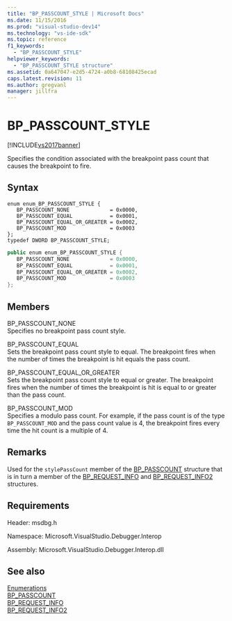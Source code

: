 ```yaml
---
title: "BP_PASSCOUNT_STYLE | Microsoft Docs"
ms.date: 11/15/2016
ms.prod: "visual-studio-dev14"
ms.technology: "vs-ide-sdk"
ms.topic: reference
f1_keywords: 
  - "BP_PASSCOUNT_STYLE"
helpviewer_keywords: 
  - "BP_PASSCOUNT_STYLE structure"
ms.assetid: 0a647047-e2d5-4724-a0b8-68108425ecad
caps.latest.revision: 11
ms.author: gregvanl
manager: jillfra
---
```

# BP_PASSCOUNT_STYLE
[!INCLUDE[vs2017banner](../../../includes/vs2017banner.md)]

Specifies the condition associated with the breakpoint pass count that causes the breakpoint to fire.  
  
## Syntax  
  
```cpp#  
enum enum_BP_PASSCOUNT_STYLE {   
   BP_PASSCOUNT_NONE             = 0x0000,  
   BP_PASSCOUNT_EQUAL            = 0x0001,  
   BP_PASSCOUNT_EQUAL_OR_GREATER = 0x0002,  
   BP_PASSCOUNT_MOD              = 0x0003  
};  
typedef DWORD BP_PASSCOUNT_STYLE;  
```  
  
```csharp  
public enum enum_BP_PASSCOUNT_STYLE {   
   BP_PASSCOUNT_NONE             = 0x0000,  
   BP_PASSCOUNT_EQUAL            = 0x0001,  
   BP_PASSCOUNT_EQUAL_OR_GREATER = 0x0002,  
   BP_PASSCOUNT_MOD              = 0x0003  
};  
```  
  
## Members  
 BP_PASSCOUNT_NONE  
 Specifies no breakpoint pass count style.  
  
 BP_PASSCOUNT_EQUAL  
 Sets the breakpoint pass count style to equal. The breakpoint fires when the number of times the breakpoint is hit equals the pass count.  
  
 BP_PASSCOUNT_EQUAL_OR_GREATER  
 Sets the breakpoint pass count style to equal or greater. The breakpoint fires when the number of times the breakpoint is hit is equal to or greater than the pass count.  
  
 BP_PASSCOUNT_MOD  
 Specifies a modulo pass count. For example, if the pass count is of the type `BP_PASSCOUNT_MOD` and the pass count value is 4, the breakpoint fires every time the hit count is a multiple of 4.  
  
## Remarks  
 Used for the `stylePassCount` member of the [BP_PASSCOUNT](../../../extensibility/debugger/reference/bp-passcount.md) structure that is in turn a member of the [BP_REQUEST_INFO](../../../extensibility/debugger/reference/bp-request-info.md) and [BP_REQUEST_INFO2](../../../extensibility/debugger/reference/bp-request-info2.md) structures.  
  
## Requirements  
 Header: msdbg.h  
  
 Namespace: Microsoft.VisualStudio.Debugger.Interop  
  
 Assembly: Microsoft.VisualStudio.Debugger.Interop.dll  
  
## See also  
 [Enumerations](../../../extensibility/debugger/reference/enumerations-visual-studio-debugging.md)   
 [BP_PASSCOUNT](../../../extensibility/debugger/reference/bp-passcount.md)   
 [BP_REQUEST_INFO](../../../extensibility/debugger/reference/bp-request-info.md)   
 [BP_REQUEST_INFO2](../../../extensibility/debugger/reference/bp-request-info2.md)
